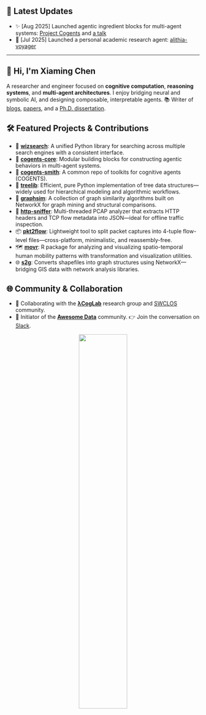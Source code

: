## 📰 Latest Updates

- ✨ [Aug 2025] Launched agentic ingredient blocks for multi-agent systems: [Project Cogents](https://github.com/caesar0301/cogents-core) and [a talk](https://github.com/caesar0301/mas-talk-2508)
- 🤖 [Jul 2025] Launched a personal academic research agent: [alithia-voyager](https://github.com/caesar0301/alithia-voyager)

---

## 👋 Hi, I'm Xiaming Chen

A researcher and engineer focused on **cognitive computation**, **reasoning systems**, and **multi-agent architectures**. I enjoy bridging neural and symbolic AI, and designing composable, interpretable agents. 📚 Writer of [blogs](https://www.xiaming.site), [papers](https://scholar.google.com/citations?user=9GzdwPEAAAAJ), and a [Ph.D. dissertation](https://github.com/caesar0301/phd-dissertation).

## 🛠️ Featured Projects & Contributions

- 🧠 [**wizsearch**](https://github.com/caesar0301/wizsearch): A unified Python library for searching across multiple search engines with a consistent interface.
- 🧠 [**cogents-core**](https://github.com/caesar0301/cogents-core): Modular building blocks for constructing agentic behaviors in multi-agent systems.
- 🧠 [**cogents-smith**](https://github.com/caesar0301/cogents-smith): A common repo of toolkits for cognitive agents (COGENTS).
- 🧱 [**treelib**](https://github.com/caesar0301/treelib): Efficient, pure Python implementation of tree data structures—widely used for hierarchical modeling and algorithmic workflows.
- 🔗 [**graphsim**](https://github.com/caesar0301/graphsim): A collection of graph similarity algorithms built on NetworkX for graph mining and structural comparisons.
- 🧵 [**http-sniffer**](https://github.com/caesar0301/http-sniffer): Multi-threaded PCAP analyzer that extracts HTTP headers and TCP flow metadata into JSON—ideal for offline traffic inspection.
- 📦 [**pkt2flow**](https://github.com/caesar0301/pkt2flow): Lightweight tool to split packet captures into 4-tuple flow-level files—cross-platform, minimalistic, and reassembly-free.
- 🗺️ [**movr**](https://github.com/caesar0301/movr): R package for analyzing and visualizing spatio-temporal human mobility patterns with transformation and visualization utilities.
- 🌐 [**s2g**](https://github.com/caesar0301/s2g): Converts shapefiles into graph structures using NetworkX—bridging GIS data with network analysis libraries.

## 🌐 Community & Collaboration

- 🧪 Collaborating with the **[λCogLab](https://github.com/lacogitolab)** research group and [SWCLOS](https://github.com/SWCLOS) community.
- 🤝 Initiator of the **[Awesome Data](https://github.com/awesomedata)** community. 👉 Join the conversation on [Slack](https://awesomedataworld.slack.com).

<div align="center">
  <img src="https://github-readme-stats.vercel.app/api?username=caesar0301&show_icons=true&theme=transparent" width="50%" />
</div>
